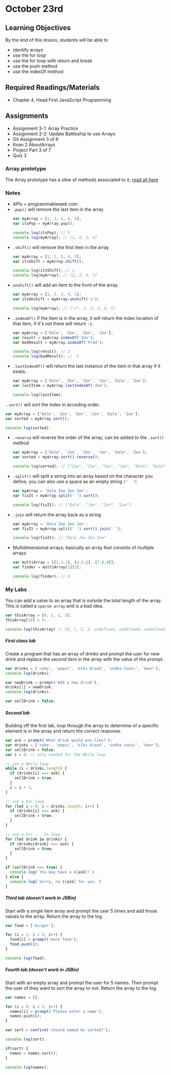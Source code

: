 # October 23rd

## Learning Objectives
By the end of this lesson, students will be able to

* identify arrays
* use the for loop
* use the for loop with return and break
* use the push method
* use the indexOf method

## Required Readings/Materials
* Chapter 4, Head First JavaScript Programming

## Assignments
* Assignment 3-1: Array Practice
* Assignment 2-2: Update Battleship to use Arrays
* Git Assignment 3 of 6
* Koan 2 AboutArrays
* Project Part 3 of 7
* Quiz 3


### Array.prototype
The Array prototype has a slew of methods associated to it, [read all here](https://developer.mozilla.org/en-US/docs/Web/JavaScript/Reference/Global_Objects/Array/prototype)

### Notes

* APIs = programmableweb.com
* `.pop()` will remove the last item in the array
  ```js
  var myArray = [1, 2, 3, 4, 5];
  var itsPop = myArray.pop();

  console.log(itsPop); // 5
  console.log(myArray); // [1, 2, 3, 4]
  ```
* `.shift()` will remove the first item in the array
  ```js
  var myArray = [1, 2, 3, 4, 5];
  var itsShift = myArray.shift();

  console.log(itsShift); // 1
  console.log(myArray); // [2, 3, 4, 5]
  ```
* `unshift()` will add an item to the front of the array.
  ```js
  var myArray = [1, 2, 3, 4, 5];
  var itsUnshift = myArray.unshift('x');

  console.log(myArray); // ["x", 1, 2, 3, 4, 5]
  ```
* `.indexOf()` if the item is in the array, it will return the index location of that item, if it's not there will return `-1`.
  ```js
  var myArray = ['Dale', 'Zoe', 'Zen', 'Jen'];
  var result = myArray.indexOf('Zen');
  var badResult = myArray.indexOf('Fred');

  console.log(result); // 2
  console.log(badResult); // -1
  ```
* `.lastIndexOf()` will return the last instance of the item in that array if it exists.
  ```js
  var myArray = ['Dale', 'Zoe', 'Zen', 'Jen', 'Dale', 'Zoe'];
  var lastItem = myArray.lastIndexOf('Zoe');

  console.log(lastItem);
  ```
.`.sort()` will sort the index in acceding order.
  ```js
  var myArray = ['Dale', 'Zoe', 'Zen', 'Jen', 'Dale', 'Zoe'];
  var sorted = myArray.sort();

  console.log(sorted);
  ```
* `.reverse` will reverse the order of the array, can be added to the `.sort()` method
  ```js
  var myArray = ['Dale', 'Zoe', 'Zen', 'Jen', 'Dale', 'Zoe'];
  var sorted = myArray.sort().reverse();

  console.log(sorted); // ["Zoe", "Zoe", "Zen", "Jen", "Dale", "Dale"]
  ```
* `.split()` will split a string into an array based on the character you define, you can also use a space as an empty string `('  ')`
  ```js
  var myArray = 'Dale Zoe Zen Jen';
  var fixIt = myArray.split(' ').sort();

  console.log(fixIt); // ["Dale", "Jen", "Zen", "Zoe"]
  ```
* `.join` will return the array back as a string
  ```js
  var myArray = 'Dale Zoe Zen Jen';
  var fixIt = myArray.split(' ').sort().join(' ');

  console.log(fixIt); // "Dale Jen Zen Zoe"
  ```
* Multidimensional arrays; basically an array that consists of multiple arrays
  ```js
  var multiArray = [[1,2,3], [4,5,6], [7,8,9]];
  var finder = multiArray[1][2];

  console.log(finder); // 6
  ```

### My Labs

You can add a value to an array that is outside the total length of the array. This is called a `sparse array` and is a bad idea.

```js
var thisArray = [0, 1, 2, 3];
thisArray[10] = 4;

console.log(thisArray) // [0, 1, 2, 3, undefined, undefined, undefined, undefined, undefined, undefined, 4]
```

##### First class lab

Create a program that has an array of drinks and prompt the user for new drink and replace the second item in the array with the value of the prompt.

```js
var drinks = ['coke', 'pepsi', 'elks blood', 'vodka tonic', 'beer'];
console.log(drinks);

var newDrink = prompt('Add a new drink');
drinks[1] = newDrink;
console.log(drinks);

var sellDrink = false;
```

##### Second lab

Building off the first lab, loop through the array to determine of a specific element is in the array and return the correct response.


```js
var ask = prompt('What drink would you like?');
var drinks = ['coke', 'pepsi', 'elks blood', 'vodka tonic', 'beer'];
var sellDrink = false;
var i = 0; // only needed for the While loop

// use a While loop
while (i < drinks.length) {
  if (drinks[i] === ask) {
    sellDrink = true;
  }
  i = i + 1;
}

// use a For loop
for (let i = 0; i < drinks.length; i++) {
  if (drinks[i] === ask) {
    sellDrink = true;
  }
}

// use a For ... In loop
for (let drink in drinks) {
  if (drinks[drink] === ask) {
    sellDrink = true;
  }
}

if (sellDrink === true) {
  console.log(`You may have a ${ask}!`)
} else {
  console.log(`Sorry, no ${ask} for you.`)
}
```

##### Third lab (doesn't work in JSBin)

Start with a single item array and prompt the user 5 times and add those values to the array. Return the array to the log.

```js
var food = ['burger'];

for (i = 1; i < 5; i++) {
  food[i] = prompt('more food');
  food.push(i);
}

console.log(food);
```

##### Fourth lab (doesn't work in JSBin)

Start with an empty array and prompt the user for 5 names. Then prompt the user of they want to sort the array or not. Return the array to the log.

```js
var names = [];

for (i = 0; i < 5; i++) {
  names[i] = prompt('Please enter a name');
  names.push(i);
}

var sort = confirm('should named be sorted?');

console.log(sort);

if(sort) {
  names = names.sort();
}

console.log(names);
```


